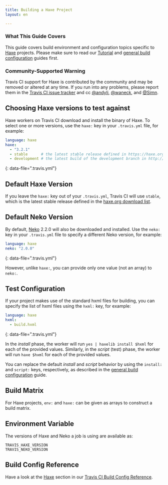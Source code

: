 ```yaml
---
title: Building a Haxe Project
layout: en

---
```


### What This Guide Covers

This guide covers build environment and configuration topics specific to
[Haxe](http://haxe.org/) projects. Please make sure to read our
[Tutorial](/user/tutorial/) and
[general build configuration](/user/customizing-the-build/) guides first.

### Community-Supported Warning

Travis CI support for Haxe is contributed by the community and may be removed
or altered at any time. If you run into any problems, please report them in the
[Travis CI issue tracker](https://github.com/travis-ci/travis-ci/issues/new?labels=haxe)
and cc [@andyli](https://github.com/andyli), [@waneck](https://github.com/waneck), and [@Simn](https://github.com/Simn).

## Choosing Haxe versions to test against

Haxe workers on Travis CI download and install the binary of Haxe.
To select one or more versions, use the `haxe:`
key in your `.travis.yml` file, for example:

```yaml
language: haxe
haxe:
  - "3.2.1"
  - stable      # the latest stable release defined in https://haxe.org/download/list/
  - development # the latest build of the development branch in http://build.haxe.org/
```
{: data-file=".travis.yml"}

## Default Haxe Version

If you leave the `haxe:` key out of your `.travis.yml`, Travis CI will use `stable`, which is
the latest stable release defined in the [haxe.org download list](https://haxe.org/download/list/).

## Default Neko Version

By default, [Neko](http://nekovm.org/) 2.2.0 will also be downloaded and installed.
Use the `neko:` key in your `.travis.yml` file to specify a different Neko version,
for example:

```yaml
language: haxe
neko: "2.0.0"
```
{: data-file=".travis.yml"}

However, unlike `haxe:`, you can provide only one value (not an array) to `neko:`.

## Test Configuration

If your project makes use of the standard hxml files for building, you can specify
the list of hxml files using the `hxml:` key, for example:

```yaml
language: haxe
hxml:
  - build.hxml
```
{: data-file=".travis.yml"}

In the *install* phase, the worker will run `yes | haxelib install $hxml` for
each of the provided values. Similarly, in the *script* (test) phase,
the worker will run `haxe $hxml` for each of the provided values.

You can replace the default *install* and *script* behavior by using the
`install:` and `script:` keys, respectively, as described
in the [general build configuration](/user/customizing-the-build/) guide.

## Build Matrix

For Haxe projects, `env:` and `haxe:` can be given as arrays
to construct a build matrix.

## Environment Variable

The versions of Haxe and Neko a job is using are available as:

```
TRAVIS_HAXE_VERSION
TRAVIS_NEKO_VERSION
```

## Build Config Reference

Have a look at the [Haxe](https://config.travis-ci.com/ref/language/haskell) section in our [Travis CI Build Config Reference](https://config.travis-ci.com/).

